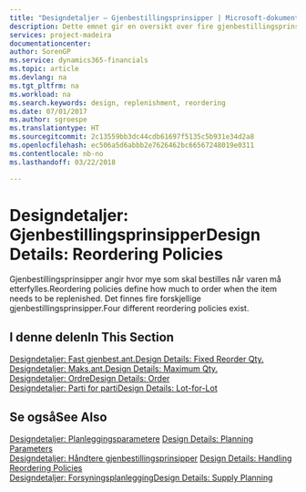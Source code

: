 ```yaml
---
title: "Designdetaljer – Gjenbestillingsprinsipper | Microsoft-dokumentasjon"
description: Dette emnet gir en oversikt over fire gjenbestillingsprinsippene som er tilgjengelige for etterfylling.
services: project-madeira
documentationcenter: 
author: SorenGP
ms.service: dynamics365-financials
ms.topic: article
ms.devlang: na
ms.tgt_pltfrm: na
ms.workload: na
ms.search.keywords: design, replenishment, reordering
ms.date: 07/01/2017
ms.author: sgroespe
ms.translationtype: HT
ms.sourcegitcommit: 2c13559bb3dc44cdb61697f5135c5b931e34d2a8
ms.openlocfilehash: ec506a5d6abbb2e7626462bc66567248019e0311
ms.contentlocale: nb-no
ms.lasthandoff: 03/22/2018

---
```

# <a name="design-details-reordering-policies"></a><span data-ttu-id="affd8-103">Designdetaljer: Gjenbestillingsprinsipper</span><span class="sxs-lookup"><span data-stu-id="affd8-103">Design Details: Reordering Policies</span></span>
<span data-ttu-id="affd8-104">Gjenbestillingsprinsipper angir hvor mye som skal bestilles når varen må etterfylles.</span><span class="sxs-lookup"><span data-stu-id="affd8-104">Reordering policies define how much to order when the item needs to be replenished.</span></span> <span data-ttu-id="affd8-105">Det finnes fire forskjellige gjenbestillingsprinsipper.</span><span class="sxs-lookup"><span data-stu-id="affd8-105">Four different reordering policies exist.</span></span>  

## <a name="in-this-section"></a><span data-ttu-id="affd8-106">I denne delen</span><span class="sxs-lookup"><span data-stu-id="affd8-106">In This Section</span></span>  
[<span data-ttu-id="affd8-107">Designdetaljer: Fast gjenbest.ant.</span><span class="sxs-lookup"><span data-stu-id="affd8-107">Design Details: Fixed Reorder Qty.</span></span>](design-details-fixed-reorder-qty.md)  
[<span data-ttu-id="affd8-108">Designdetaljer: Maks.ant.</span><span class="sxs-lookup"><span data-stu-id="affd8-108">Design Details: Maximum Qty.</span></span>](design-details-maximum-qty.md)  
[<span data-ttu-id="affd8-109">Designdetaljer: Ordre</span><span class="sxs-lookup"><span data-stu-id="affd8-109">Design Details: Order</span></span>](design-details-order.md)  
[<span data-ttu-id="affd8-110">Designdetaljer: Parti for parti</span><span class="sxs-lookup"><span data-stu-id="affd8-110">Design Details: Lot-for-Lot</span></span>](design-details-lot-for-lot.md)  

## <a name="see-also"></a><span data-ttu-id="affd8-111">Se også</span><span class="sxs-lookup"><span data-stu-id="affd8-111">See Also</span></span>  
<span data-ttu-id="affd8-112">[Designdetaljer: Planleggingsparametere](design-details-planning-parameters.md) </span><span class="sxs-lookup"><span data-stu-id="affd8-112">[Design Details: Planning Parameters](design-details-planning-parameters.md) </span></span>  
<span data-ttu-id="affd8-113">[Designdetaljer: Håndtere gjenbestillingsprinsipper](design-details-handling-reordering-policies.md) </span><span class="sxs-lookup"><span data-stu-id="affd8-113">[Design Details: Handling Reordering Policies](design-details-handling-reordering-policies.md) </span></span>  
[<span data-ttu-id="affd8-114">Designdetaljer: Forsyningsplanlegging</span><span class="sxs-lookup"><span data-stu-id="affd8-114">Design Details: Supply Planning</span></span>](design-details-supply-planning.md)

